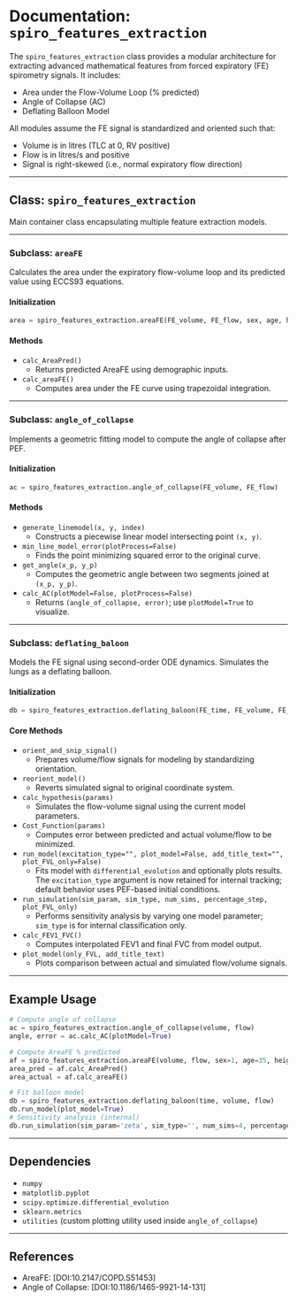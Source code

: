 # Documentation: `spiro_features_extraction`

The `spiro_features_extraction` class provides a modular architecture for extracting advanced mathematical features from forced expiratory (FE) spirometry signals. It includes:

* Area under the Flow-Volume Loop (% predicted)
* Angle of Collapse (AC)
* Deflating Balloon Model

All modules assume the FE signal is standardized and oriented such that:

* Volume is in litres (TLC at 0, RV positive)
* Flow is in litres/s and positive
* Signal is right-skewed (i.e., normal expiratory flow direction)

---

## Class: `spiro_features_extraction`

Main container class encapsulating multiple feature extraction models.

---

### Subclass: `areaFE`

Calculates the area under the expiratory flow-volume loop and its predicted value using ECCS93 equations.

#### Initialization

```python
area = spiro_features_extraction.areaFE(FE_volume, FE_flow, sex, age, height)
```

#### Methods

* `calc_AreaPred()`
  * Returns predicted AreaFE using demographic inputs.
* `calc_areaFE()`
  * Computes area under the FE curve using trapezoidal integration.

---

### Subclass: `angle_of_collapse`

Implements a geometric fitting model to compute the angle of collapse after PEF.

#### Initialization

```python
ac = spiro_features_extraction.angle_of_collapse(FE_volume, FE_flow)
```

#### Methods

* `generate_linemodel(x, y, index)`
  * Constructs a piecewise linear model intersecting point `(x, y)`.
* `min_line_model_error(plotProcess=False)`
  * Finds the point minimizing squared error to the original curve.
* `get_angle(x_p, y_p)`
  * Computes the geometric angle between two segments joined at `(x_p, y_p)`.
* `calc_AC(plotModel=False, plotProcess=False)`
  * Returns `(angle_of_collapse, error)`; use `plotModel=True` to visualize.

---

### Subclass: `deflating_baloon`

Models the FE signal using second-order ODE dynamics. Simulates the lungs as a deflating balloon.

#### Initialization

```python
db = spiro_features_extraction.deflating_baloon(FE_time, FE_volume, FE_flow)
```

#### Core Methods

* `orient_and_snip_signal()`
  * Prepares volume/flow signals for modeling by standardizing orientation.
* `reorient_model()`
  * Reverts simulated signal to original coordinate system.
* `calc_hypothesis(params)`
  * Simulates the flow-volume signal using the current model parameters.
* `Cost_Function(params)`
  * Computes error between predicted and actual volume/flow to be minimized.
* `run_model(excitation_type="", plot_model=False, add_title_text="", plot_FVL_only=False)`
  * Fits model with `differential_evolution` and optionally plots results. The `excitation_type` argument is now retained for internal tracking; default behavior uses PEF-based initial conditions.
* `run_simulation(sim_param, sim_type, num_sims, percentage_step, plot_FVL_only)`
  * Performs sensitivity analysis by varying one model parameter; `sim_type` is for internal classification only.
* `calc_FEV1_FVC()`
  * Computes interpolated FEV1 and final FVC from model output.
* `plot_model(only_FVL, add_title_text)`
  * Plots comparison between actual and simulated flow/volume signals.

---

## Example Usage

```python
# Compute angle of collapse
ac = spiro_features_extraction.angle_of_collapse(volume, flow)
angle, error = ac.calc_AC(plotModel=True)

# Compute AreaFE % predicted
af = spiro_features_extraction.areaFE(volume, flow, sex=1, age=35, height=170)
area_pred = af.calc_AreaPred()
area_actual = af.calc_areaFE()

# Fit balloon model
db = spiro_features_extraction.deflating_baloon(time, volume, flow)
db.run_model(plot_model=True)
# Sensitivity analysis (internal)
db.run_simulation(sim_param='zeta', sim_type='', num_sims=4, percentage_step=10)
```

---

## Dependencies

* `numpy`
* `matplotlib.pyplot`
* `scipy.optimize.differential_evolution`
* `sklearn.metrics`
* `utilities` (custom plotting utility used inside `angle_of_collapse`)

---

## References

* AreaFE: [DOI:10.2147/COPD.S51453]
* Angle of Collapse: [DOI:10.1186/1465-9921-14-131]
